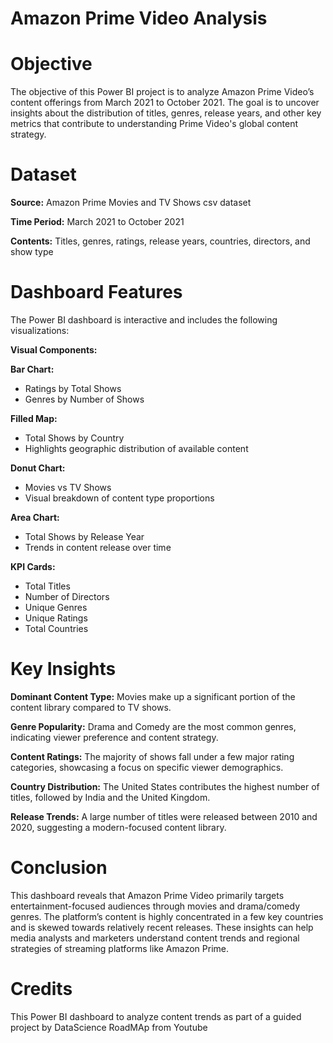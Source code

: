 # Amazon Prime Video Analysis

# Objective
The objective of this Power BI project is to analyze Amazon Prime Video’s content offerings from March 2021 to October 2021. The goal is to uncover insights about the distribution of titles, genres, release years, and other key metrics that contribute to understanding Prime Video's global content strategy.

# Dataset
**Source:** Amazon Prime Movies and TV Shows csv dataset

**Time Period:** March 2021 to October 2021

**Contents:** Titles, genres, ratings, release years, countries, directors, and show type

# Dashboard Features
The Power BI dashboard is interactive and includes the following visualizations:

**Visual Components:**

**Bar Chart:**
- Ratings by Total Shows
- Genres by Number of Shows

**Filled Map:**
- Total Shows by Country
- Highlights geographic distribution of available content

**Donut Chart:**
- Movies vs TV Shows
- Visual breakdown of content type proportions

**Area Chart:**
- Total Shows by Release Year
- Trends in content release over time

**KPI Cards:**
- Total Titles
- Number of Directors
- Unique Genres
- Unique Ratings
- Total Countries

# Key Insights
**Dominant Content Type:** Movies make up a significant portion of the content library compared to TV shows.

**Genre Popularity:** Drama and Comedy are the most common genres, indicating viewer preference and content strategy.

**Content Ratings:** The majority of shows fall under a few major rating categories, showcasing a focus on specific viewer demographics.

**Country Distribution:** The United States contributes the highest number of titles, followed by India and the United Kingdom.

**Release Trends:** A large number of titles were released between 2010 and 2020, suggesting a modern-focused content library.

# Conclusion
This dashboard reveals that Amazon Prime Video primarily targets entertainment-focused audiences through movies and drama/comedy genres. The platform’s content is highly concentrated in a few key countries and is skewed towards relatively recent releases. These insights can help media analysts and marketers understand content trends and regional strategies of streaming platforms like Amazon Prime.

# Credits
This Power BI dashboard to analyze content trends as part of a guided project by DataScience RoadMAp from Youtube
